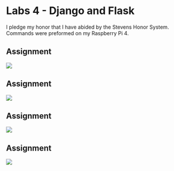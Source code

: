 # Labs 4 - Django and Flask
I pledge my honor that I have abided by the Stevens Honor System.
Commands were preformed on my Raspberry Pi 4.

## Assignment
![](Command_Pictures/Assignment.jpg)

## Assignment
![](Command_Pictures/Weather.jpg)

## Assignment
![](Command_Pictures/CPU.jpg)

## Assignment
![](Command_Pictures/Helloworld.jpg)
